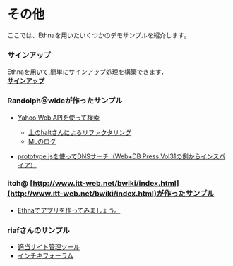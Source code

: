 # その他
ここでは、Ethnaを用いたいくつかのデモサンプルを紹介します。

### サインアップ

Ethnaを用いて,簡単にサインアップ処理を構築できます．  
 **[サインアップ](ethna-document-demo-signup.html "ethna-document-demo-signup (1240d)")**

### Randolph＠wideが作ったサンプル

- [Yahoo Web APIを使って検索](http://asougi.mine.nu/yjs/www/)
  - [上のhaltさんによるリファクタリング](http://project-p.jp/halt/temp/YahooSearch_halt.tgz)
  - [MLのログ](http://ml.ethna.jp/pipermail/users/2005-December/000151.html)

- [prototype.jsを使ってDNSサーチ（Web+DB Press Vol31の例からインスパイア）](http://asougi.mine.nu/dnsresolv/www/)

### itoh@ [http://www.itt-web.net/bwiki/index.html](http://www.itt-web.net/bwiki/index.html)が作ったサンプル

- [Ethnaでアプリを作ってみましょう。](ethna-document-demo-ittsample.html "ethna-document-demo-ittsample (1240d)")

### riafさんのサンプル

- [適当サイト管理ツール](http://wiki.riaf.org/kinowiki?n=240)
- [インチキフォーラム](http://wiki.riaf.org/kinowiki?n=250)

